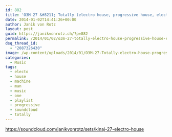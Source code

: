 ```yaml
---
id: 882
title: 'O3M 27 &#8211; Totally (electro house, progressive house, electro)'
date: 2014-01-02T14:41:26+00:00
author: Janik von Rotz
layout: post
guid: https://janikvonrotz.ch/?p=882
permalink: /2014/01/02/o3m-27-totally-electro-house-progressive-house-electro/
dsq_thread_id:
  - "2087326430"
image: /wp-content/uploads/2014/01/O3M-27-Totally-electro-house-progressive-house-electro-500x372.jpg
categories:
  - Music
tags:
  - electo
  - house
  - machine
  - man
  - music
  - one
  - playlist
  - progressive
  - soundcloud
  - totally
---
```

https://soundcloud.com/janikvonrotz/sets/kinaj-27-electro-house